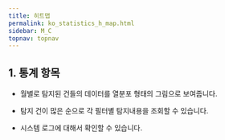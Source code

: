```yaml
---
title: 히트맵
permalink: ko_statistics_h_map.html
sidebar: M_C
topnav: topnav
---
```


## 1. 통계 항목
- 월별로 탐지된  건들의 데이터를 열분포 형태의 그림으로 보여줍니다.

- 탐지 건이 많은 순으로 각 필터별 탐지내용을 조회할 수 있습니다.

- 시스템 로그에 대해서 확인할 수 있습니다.